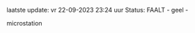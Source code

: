 laatste update: 
vr 22-09-2023 23:24   uur 
Status: FAALT - geel - 
<div class="service Y">microstation</div>